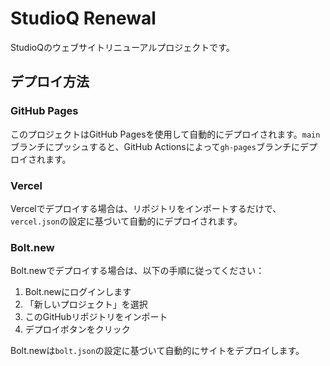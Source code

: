 # StudioQ Renewal

StudioQのウェブサイトリニューアルプロジェクトです。

## デプロイ方法

### GitHub Pages
このプロジェクトはGitHub Pagesを使用して自動的にデプロイされます。`main`ブランチにプッシュすると、GitHub Actionsによって`gh-pages`ブランチにデプロイされます。

### Vercel
Vercelでデプロイする場合は、リポジトリをインポートするだけで、`vercel.json`の設定に基づいて自動的にデプロイされます。

### Bolt.new
Bolt.newでデプロイする場合は、以下の手順に従ってください：

1. Bolt.newにログインします
2. 「新しいプロジェクト」を選択
3. このGitHubリポジトリをインポート
4. デプロイボタンをクリック

Bolt.newは`bolt.json`の設定に基づいて自動的にサイトをデプロイします。
